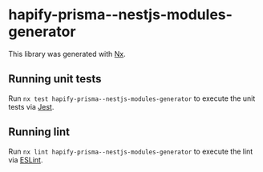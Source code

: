 # hapify-prisma--nestjs-modules-generator

This library was generated with [Nx](https://nx.dev).

## Running unit tests

Run `nx test hapify-prisma--nestjs-modules-generator` to execute the unit tests
via [Jest](https://jestjs.io).

## Running lint

Run `nx lint hapify-prisma--nestjs-modules-generator` to execute the lint via
[ESLint](https://eslint.org/).
